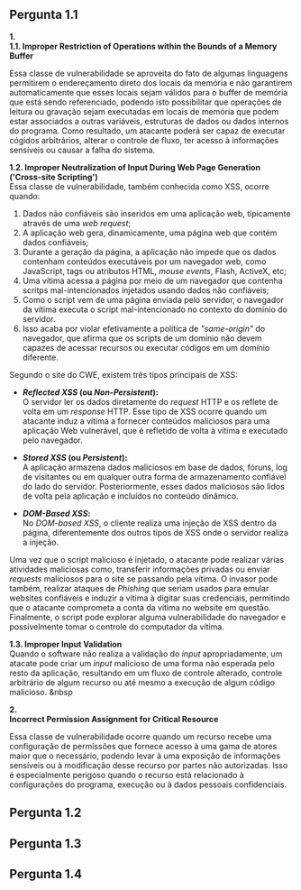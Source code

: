 ## Pergunta 1.1 ##

**1.**  
**1.1. Improper Restriction of Operations within the Bounds of a Memory Buffer**  

Essa classe de vulnerabilidade se aproveita do fato de algumas linguagens permitirem o endereçamento direto dos locais da memória e não garantirem automaticamente que esses locais sejam válidos para o buffer de memória que está sendo referenciado, podendo isto possibilitar que operações de leitura ou gravação sejam executadas em locais de memória que podem estar associados a outras variáveis, estruturas de dados ou dados internos do programa. Como resultado, um atacante poderá ser capaz de executar cógidos arbitrários, alterar o controle de fluxo, ter acesso à informações sensíveis ou causar a falha do sistema.

**1.2. Improper Neutralization of Input During Web Page Generation ('Cross-site Scripting')**  
Essa classe de vulnerabilidade, também conhecida como XSS, ocorre quando:

1. Dados não confiáveis são inseridos em uma aplicação web, tipicamente através de uma *web request*;
2. A aplicação web gera, dinamicamente, uma página web que contém dados confiáveis;
3. Durante a geração da página, a aplicação não impede que os dados contenham conteúdos executáveis por um navegador web, como JavaScript, tags ou atributos HTML, *mouse events*, Flash, ActiveX, etc;
4. Uma vítima acessa a página por meio de um navegador que contenha scritps mal-intencionados injetados usando dados não confiáveis;
5. Como o script vem de uma página enviada pelo servidor, o navegador da vítima executa o script mal-intencionado no contexto do domínio do servidor.
6. Isso acaba por violar efetivamente a política de *"same-origin"* do navegador, que afirma que os scripts de um domínio não devem capazes de acessar recursos ou executar códigos em um domínio diferente.


Segundo o site do CWE, existem três tipos principais de XSS:


* ***Reflected XSS* (ou *Non-Persistent*):**  
O servidor ler os dados diretamente do *request* HTTP e os reflete de volta em um *response* HTTP. Esse tipo de XSS ocorre quando um atacante induz a vítima a fornecer conteúdos maliciosos para uma aplicação Web vulnerável, que é refletido de volta à vítima e executado pelo navegador.

* ***Stored XSS* (ou *Persistent*):**  
A aplicação armazena dados maliciosos em base de dados, fóruns, log de visitantes ou em qualquer outra forma de armazenamento confiável do lado do servidor. Posteriormente, esses dados maliciosos são lidos de volta pela aplicação e incluídos no conteúdo dinâmico.


* ***DOM-Based XSS*:**  
No *DOM-based XSS*, o cliente realiza uma injeção de XSS dentro da página, diferentemente dos outros tipos de XSS onde o servidor realiza a injeção. 


Uma vez que o script malicioso é injetado, o atacante pode realizar várias atividades maliciosas como, transferir informações privadas ou enviar *requests* maliciosos para o site se passando pela vítima. O invasor pode também, realizar ataques de *Phishing* que seriam usados para emular websites confiáveis e induzir a vítima à digitar suas credenciais, permitindo que o atacante comprometa a conta da vítima no website em questão. Finalmente, o script pode explorar alguma vulnerabilidade do navegador e possivelmente tomar o controle do computador da vítima.  


**1.3. Improper Input Validation**  
Quando o software não realiza a validação do *input* apropriadamente, um atacate pode criar um *input* malicioso de uma forma não esperada pelo resto da aplicação, resultando em um fluxo de controle alterado, controle arbitrário de algum recurso ou até mesmo a execução de algum código malicioso.
&nbsp

**2.**  
**Incorrect Permission Assignment for Critical Resource**  

Essa classe de vulnerabilidade ocorre quando um recurso recebe uma configuração de permissões que fornece acesso à uma gama de atores maior que o necessário, podendo levar à uma exposição de informações sensíveis ou à modificação desse recurso por partes não autorizadas. Isso é especialmente perigoso quando o recurso está relacionado à configurações do programa, execução ou à dados pessoais confidenciais.  

## Pergunta 1.2 ##  
## Pergunta 1.3 ##  
## Pergunta 1.4 ##  
